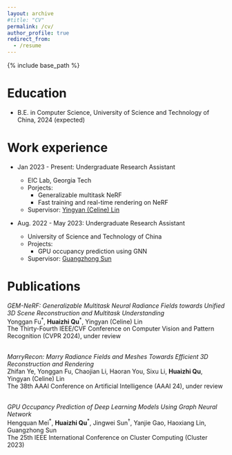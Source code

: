 ```yaml
---
layout: archive
#title: "CV"
permalink: /cv/
author_profile: true
redirect_from:
  - /resume
---
```


{% include base_path %}

Education
======
* B.E. in Computer Science, University of Science and Technology of China, 2024 (expected)

Work experience
======
* Jan 2023 - Present: Undergraduate Research Assistant
  * EIC Lab, Georgia Tech
  * Porjects:
    * Generalizable multitask NeRF
    * Fast training and real-time rendering on NeRF
  * Supervisor: [Yingyan (Celine) Lin](https://eiclab.scs.gatech.edu/pages/team.html)

* Aug. 2022 - May 2023: Undergraduate Research Assistant
  * University of Science and Technology of China
  * Projects:
    * GPU occupancy prediction using GNN 
  * Supervisor: [Guangzhong Sun](http://staff.ustc.edu.cn/~gzsun/)

Publications
======
*GEM-NeRF: Generalizable Multitask Neural Radiance Fields towards Unified 3D Scene Reconstruction and Multitask Understanding* \
Yonggan Fu<sup>\*</sup>, **Huaizhi Qu**<sup>\*</sup>, Yingyan (Celine) Lin \
The Thirty-Fourth IEEE/CVF Conference on Computer Vision and Pattern Recognition (CVPR 2024), under review \
&nbsp;

*MarryRecon: Marry Radiance Fields and Meshes Towards Efficient 3D Reconstruction and Rendering* \
Zhifan Ye, Yonggan Fu, Chaojian Li, Haoran You, Sixu Li, **Huaizhi Qu**, Yingyan (Celine) Lin \
The 38th AAAI Conference on Artificial Intelligence (AAAI 24), under review \
&nbsp;

*GPU Occupancy Prediction of Deep Learning Models Using Graph Neural Network* \
Hengquan Mei<sup>\*</sup>, **Huaizhi Qu**<sup>\*</sup>, Jingwei Sun<sup>†</sup>, Yanjie Gao, Haoxiang Lin, Guangzhong Sun \
The 25th IEEE International Conference on Cluster Computing (Cluster 2023)